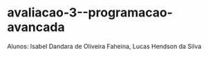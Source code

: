 # avaliacao-3--programacao-avancada
Alunos:
Isabel Dandara de Oliveira Faheina,
Lucas Hendson da Silva
